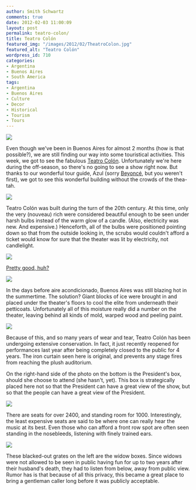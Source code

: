 ```yaml
---
author: Smith Schwartz
comments: true
date: 2012-02-03 11:00:09
layout: post
permalink: teatro-colon/
title: Teatro Colón
featured_img: "/images/2012/02/TheatroColon.jpg"
featured_alt: "Teatro Colón"
wordpress_id: 710
categories:
- Argentina
- Buenos Aires
- South America
tags:
- Argentina
- Buenos Aires
- Culture
- Decor
- Historical
- Tourism
- Tours
---
```


![](/images/2012/02/TeatroColon020212_01.jpg)

Even though we've been in Buenos Aires for almost 2 months (how is that possible?), we are still finding our way into some touristical activities. This week, we got to see the fabulous [Teatro Colón](http://www.teatrocolon.org.ar/en/). Unfortunately we're here during the off-season, so there's no going to see a show right now. But thanks to our wonderful tour guide, Azul (sorry [Beyoncé](http://www.huffingtonpost.com/2012/01/09/blue-ivy-carter-beyonce-baby_n_1194855.html), but you weren't first), we got to see this wonderful building without the crowds of the thea-tah.

![](/images/2012/02/TeatroColon020212_02.jpg)

Teatro Colón was built during the turn of the 20th century. At this time, only the very (nouveau) rich were considered beautiful enough to be seen under harsh bulbs instead of the warm glow of a candle. (Also, electricity was new. And expensive.) Henceforth, all of the bulbs were positioned pointing down so that from the outside looking in, the scrubs would couldn't afford a ticket would know for sure that the theater was lit by electricity, not candlelight. 

![](/images/2012/02/TeatroColon020212_03.jpg)

[Pretty good, huh?](http://en.wikipedia.org/wiki/File:Chateau_Versailles_Galerie_des_Glaces.jpg)

![](/images/2012/02/TeatroColon020212_04.jpg)



In the days before aire acondicionado, Buenos Aires was still blazing hot in the summertime. The solution? Giant blocks of ice were brought in and placed under the theater's floors to cool the elite from underneath their petticoats. Unfortunately all of this moisture really did a number on the theater, leaving behind all kinds of mold, warped wood and peeling paint.

![](/images/2012/02/TeatroColon020212_05.jpg)

Because of this, and so many years of wear and tear, Teatro Colón has been undergoing extensive conservation. In fact, it just recently reopened for performances last year after being completely closed to the public for 4 years. The iron curtain seen here is original, and prevents any stage fires from reaching the plush auditorium. 

On the right-hand side of the photo on the bottom is the President's box, should she choose to attend (she hasn't, yet). This box is strategically placed here not so that the President can have a great view of the show, but so that the people can have a great view of the President.

![](/images/2012/02/TeatroColon020212_06.jpg)

There are seats for over 2400, and standing room for 1000. Interestingly, the least expensive seats are said to be where one can really hear the music at its best. Even those who can afford a front row spot are often seen standing in the nosebleeds, listening with finely trained ears.

![](/images/2012/02/TeatroColon020212_07.jpg)

These blacked-out grates on the left are the widow boxes. Since widows were not allowed to be seen in public having fun for up to two years after their husband's death, they had to listen from below, away from public view. Rumor has is that because of all this privacy, this became a great place to bring a gentleman caller long before it was publicly acceptable.

